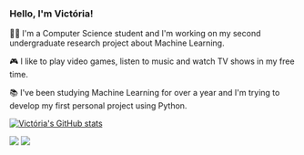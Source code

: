 ### Hello, I'm Victória! 

👩‍💻 I'm a Computer Science student and I'm working on my second undergraduate research project about Machine Learning.

🎮 I like to play video games, listen to music and watch TV shows in my free time.

📚 I've been studying Machine Learning for over a year and I'm trying to develop my first personal project using Python. 

[![Victória's GitHub stats](https://github-readme-stats.vercel.app/api?username=victoriamartins&theme=bear&show_icons=false)](https://github.com/victoriamartins/github-readme-stats)

[<img src="https://img.shields.io/badge/linkedin-%230077B5.svg?&style=for-the-badge&logo=linkedin&logoColor=white" />](https://www.linkedin.com/in/victoria-martins-9336a3198/)
[<img src = "https://img.shields.io/badge/instagram-%23E4405F.svg?&style=for-the-badge&logo=instagram&logoColor=white">](https://www.instagram.com/victoria_martinss/)
